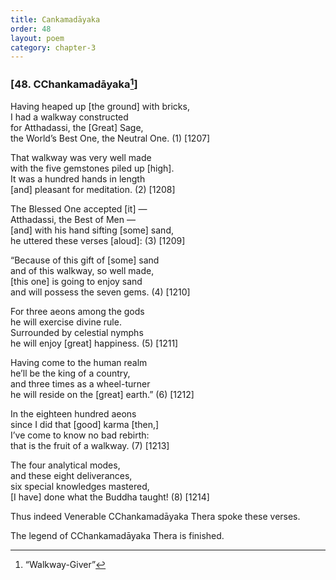 ```yaml
---
title: Cankamadāyaka
order: 48
layout: poem
category: chapter-3
---
```


### \[48. <span class="diacritics" data-state="on">C</span><span class="no-diacritics" data-state="off">Ch</span>ankamadāyaka[^1]\]

Having heaped up \[the ground\] with bricks,  
I had a walkway constructed  
for Atthadassi, the \[Great\] Sage,  
the World’s Best One, the Neutral One. (1) \[1207\]

That walkway was very well made  
with the five gemstones piled up \[high\].  
It was a hundred hands in length  
\[and\] pleasant for meditation. (2) \[1208\]

The Blessed One accepted \[it\] —  
Atthadassi, the Best of Men —  
\[and\] with his hand sifting \[some\] sand,  
he uttered these verses \[aloud\]: (3) \[1209\]

“Because of this gift of \[some\] sand  
and of this walkway, so well made,  
\[this one\] is going to enjoy sand  
and will possess the seven gems. (4) \[1210\]

For three aeons among the gods  
he will exercise divine rule.  
Surrounded by celestial nymphs  
he will enjoy \[great\] happiness. (5) \[1211\]

Having come to the human realm  
he’ll be the king of a country,  
and three times as a wheel-turner  
he will reside on the \[great\] earth.” (6) \[1212\]

In the eighteen hundred aeons  
since I did that \[good\] karma \[then,\]  
I’ve come to know no bad rebirth:  
that is the fruit of a walkway. (7) \[1213\]

The four analytical modes,  
and these eight deliverances,  
six special knowledges mastered,  
\[I have\] done what the Buddha taught! (8) \[1214\]

Thus indeed Venerable <span class="diacritics" data-state="on">C</span><span class="no-diacritics" data-state="off">Ch</span>ankamadāyaka Thera spoke these verses.

The legend of <span class="diacritics" data-state="on">C</span><span class="no-diacritics" data-state="off">Ch</span>ankamadāyaka Thera is finished.

[^1]: “Walkway-Giver”
